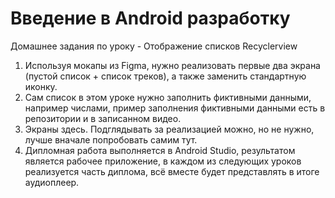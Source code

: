 # Введение в Android разработку
Домашнее задания по уроку - Отображение списков Recyclerview
1. Используя мокапы из Figma, нужно реализовать первые два экрана (пустой список + список треков), а также заменить стандартную иконку.
2. Сам список в этом уроке нужно заполнить фиктивными данными, например числами, пример заполнения фиктивными данными есть в репозитории и в записанном видео.
3. Экраны здесь. Подглядывать за реализацией можно, но не нужно, лучше вначале попробовать самим тут.
4. Дипломная работа выполняется в Android Studio, результатом является рабочее приложение, в каждом из следующих уроков реализуется часть диплома, всё вместе будет представлять в итоге аудиоплеер.
